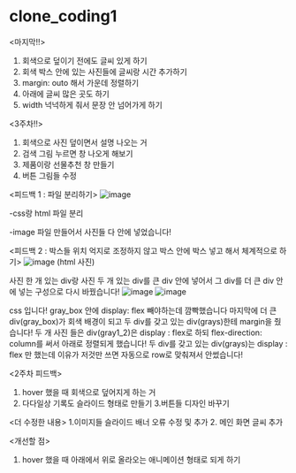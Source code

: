 # clone_coding1

<마지막!!>
1. 회색으로 덮이기 전에도 글씨 있게 하기
2. 회색 박스 안에 있는 사진들에 글씨랑 시간 추가하기
3. margin: outo 해서 가운데 정렬하기
4. 아래에 글씨 많은 곳도 하기
5. width 넉넉하게 줘서 문장 안 넘어가게 하기

<3주차!!>
1. 회색으로 사진 덮이면서 설명 나오는 거
2. 검색 그림 누르면 창 나오게 해보기
3. 제품이랑 선물추천 창 만들기
4. 버튼 그림들 수정


<피드백 1 : 파일 분리하기>
![image](https://user-images.githubusercontent.com/105366292/178192763-246c6fa6-8e2c-4a01-ba5e-d730e4d60594.png)

-css랑 html 파일 분리

-image 파일 만들어서 사진들 다 안에 넣었습니다!

<피드백 2 : 박스들 위치 억지로 조정하지 않고 박스 안에 박스 넣고 해서 체계적으로 하기>
![image](https://user-images.githubusercontent.com/105366292/178192819-2195dd6e-f781-4c65-ae03-315c65262b54.png)
(html 사진)

사진 한 개 있는 div랑 사진 두 개 있는 div를 큰 div 안에 넣어서 그 div를 더 큰 div 안에 넣는 구성으로 다시 바꿨습니다!
![image](https://user-images.githubusercontent.com/105366292/178192901-c41a8803-daa3-4d69-9dc5-8c66ed5078b3.png)
![image](https://user-images.githubusercontent.com/105366292/178192953-b36a2ee7-7b28-474a-8e55-d4d008fceb88.png)

css 입니다! gray_box 안에 display: flex 빼야하는데 깜빡했습니다
마지막에 더 큰 div(gray_box)가 회색 배경이 되고 두 div를 갖고 있는 div(grays)한테 margin을 줬습니다!
두 개 사진 들은 div(gray1_2)은 display : flex로 하되 flex-direction: column를 써서 아래로 정렬되게 했습니다!
두 div를 갖고 있는 div(grays)는 display : flex 만 했는데 이유가 저것만 쓰면 자동으로 row로 맞춰져서 안썼습니다!

<2주차 피드백>
1. hover 했을 때 회색으로 덮어지게 하는 거
2. 다다일상 기록도 슬라이드 형태로 만들기
3.버튼들 디자인 바꾸기

<더 수정한 내용>
1.이미지들 슬라이드 배너 오류 수정 및 추가
2. 메인 화면 글씨 추가

<개선할 점>
1. hover 했을 때 아래에서 위로 올라오는 애니메이션 형태로 되게 하기
